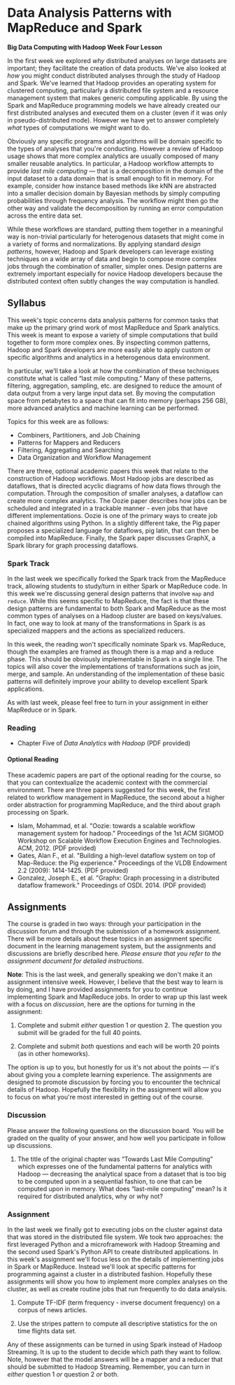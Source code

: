 # Data Analysis Patterns with MapReduce and Spark
**Big Data Computing with Hadoop Week Four Lesson**

In the first week we explored _why_ distributed analyses on large datasets are important; they facilitate the creation of data products. We've also looked at _how_ you might conduct distributed analyses through the study of Hadoop and Spark. We've learned that Hadoop provides an operating system for clustered computing, particularly a distributed file system and a resource management system that makes generic computing applicable. By using the Spark and MapReduce programming models we have already created our first distributed analyses and executed them on a cluster (even if it was only in pseudo-distributed mode).  However we have yet to answer completely _what_ types of computations we might want to do.

Obviously any specific programs and algorithms will be domain specific to the types of analyses that you're conducting. However a review of Hadoop usage shows that more complex analytics are usually composed of many smaller reusable analytics. In particular, a Hadoop workflow attempts to provide _last mile computing_ &mdash; that is a decomposition in the domain of the input dataset to a data domain that is small enough to fit in memory. For example, consider how instance based methods like kNN are abstracted into a smaller decision domain by Bayesian methods by simply computing probabilities through frequency analysis. The workflow might then go the other way and validate the decomposition by running an error computation across the entire data set.

While these workflows are standard, putting them together in a meaningful way is non-trivial particularly for heterogenous datasets that might come in a variety of forms and normalizations. By applying standard _design patterns_, however, Hadoop and Spark developers can leverage existing techniques on a wide array of data and begin to compose more complex jobs through the combination of smaller, simpler ones. Design patterns are extremely important especially for novice Hadoop developers because the distributed context often subtly changes the way computation is handled.

## Syllabus

This week's topic concerns data analysis patterns for common tasks that make up the primary grind work of most MapReduce and Spark analytics. This week is meant to expose a variety of simple computations that build together to form more complex ones. By inspecting common patterns, Hadoop and Spark developers are more easily able to apply custom or specific algorithms and analytics in a heterogenous data environment.

In particular, we’ll take a look at how the combination of these techniques constitute what is called &ldquo;last mile computing.&rdquo; Many of these patterns, filtering, aggregation, sampling, etc. are designed to reduce the amount of data output from a very large input data set. By moving the computation space from petabytes to a space that can fit into memory (perhaps 256 GB), more advanced analytics and machine learning can be performed.

Topics for this week are as follows:

- Combiners, Partitioners, and Job Chaining
- Patterns for Mappers and Reducers
- Filtering, Aggregating and Searching
- Data Organization and Workflow Management

There are three, optional academic papers this week that relate to the construction of Hadoop workflows. Most Hadoop jobs are described as dataflows, that is directed acyclic diagrams of how data flows through the computation. Through the composition of smaller analyses, a dataflow can create more complex analytics. The Oozie paper describes how jobs can be scheduled and integrated in a trackable manner - even jobs that have different implementations. Oozie is one of the primary ways to create job chained algorithms using Python. In a slightly different take, the Pig paper proposes a specialized language for dataflows, pig latin, that can then be compiled into MapReduce. Finally, the Spark paper discusses GraphX, a Spark library for graph processing dataflows.

### Spark Track

In the last week we specifically forked the Spark track from the MapReduce track, allowing students to study/turn in either Spark or MapReduce code. In this week we're discussing general design patterns that involve `map` and `reduce`. While this seems specific to MapReduce, the fact is that these design patterns are fundamental to both Spark and MapReduce as the most common types of analyses on a Hadoop cluster are based on keys/values. In fact, one way to look at many of the transformations in Spark is as specialized mappers and the actions as specialized reducers.

In this week, the reading won't specifically nominate Spark vs. MapReduce, though the examples are framed as though there is a map and a reduce phase. This should be obviously implementable in Spark in a single line. The topics will also cover the implementations of transformations such as join, merge, and sample. An understanding of the implementation of these basic patterns will definitely improve your ability to develop excellent Spark applications.

As with last week, please feel free to turn in your assignment in either MapReduce or in Spark.

### Reading

- Chapter Five of _Data Analytics with Hadoop_ (PDF provided)

#### Optional Reading

These academic papers are part of the optional reading for the course, so that you can contextualize the academic context with the commercial environment. There are three papers suggested for this week, the first related to workflow management in MapReduce, the second about a higher order abstraction for programming MapReduce, and the third about graph processing on Spark.

- Islam, Mohammad, et al. "Oozie: towards a scalable workflow management system for hadoop." Proceedings of the 1st ACM SIGMOD Workshop on Scalable Workflow Execution Engines and Technologies. ACM, 2012. (PDF provided)
- Gates, Alan F., et al. "Building a high-level dataflow system on top of Map-Reduce: the Pig experience." Proceedings of the VLDB Endowment 2.2 (2009): 1414-1425. (PDF provided)
- Gonzalez, Joseph E., et al. "Graphx: Graph processing in a distributed dataflow framework." Proceedings of OSDI. 2014. (PDF provided)

## Assignments

The course is graded in two ways: through your participation in the discussion forum and through the submission of a homework assignment. There will be more details about these topics in an assignment specific document in the learning management system, but the assignments and discussions are briefly described here. _Please ensure that you refer to the assignment document for detailed instructions_.

**Note**: This is the last week, and generally speaking we don't make it an assignment intensive week. However, I believe that the best way to learn is by doing, and I have provided assignments for you to continue implementing Spark and MapReduce jobs. In order to wrap up this last week with a focus on _discussion_, here are the options for turning in the assignment:

1. Complete and submit _either_ question 1 _or_ question 2. The question you submit will be graded for the full 40 points.

2. Complete and submit _both_ questions and each will be worth 20 points (as in other homeworks).

The option is up to you, but honestly for us it's not about the points &mdash; it's about giving you a complete learning experience. The assignments are designed to promote discussion by forcing you to encounter the technical details of Hadoop. Hopefully the flexibility in the assignment will allow you to focus on what you're most interested in getting out of the course.

### Discussion

Please answer the following questions on the discussion board. You will be graded on the quality of your answer, and how well you participate in follow up discussions.

1. The title of the original chapter was &ldquo;Towards Last Mile Computing&rdquo; which expresses one of the fundamental patterns for analytics with Hadoop &mdash; decreasing the analytical space from a dataset that is too big to be computed upon in a sequential fashion, to one that can be computed upon in memory. What does &ldquo;last-mile computing&rdquo; mean? Is it required for distributed analytics, why or why not?

### Assignment

In the last week we finally got to executing jobs on the cluster against data that was stored in the distributed file system. We took two approaches: the first leveraged Python and a microframework with Hadoop Streaming and the second used Spark's Python API to create distributed applications. In this week's assignment we'll focus less on the details of implementing jobs in Spark or MapReduce. Instead we'll look at specific patterns for programming against a cluster in a distributed fashion. Hopefully these assignments will show you how to implement more complex analyses on the cluster, as well as create routine jobs that run frequently to do data analysis.

1. Compute TF-IDF (term frequency - inverse document frequency) on a corpus of news articles.

2. Use the stripes pattern to compute all descriptive statistics for the on time flights data set.

Any of these assignments can be turned in using Spark instead of Hadoop Streaming. It is up to the student to decide which path they want to follow. Note, however that the model answers will be a mapper and a reducer that should be submitted to Hadoop Streaming. Remember, you can turn in _either_ question 1 _or_ question 2 _or_ both.
